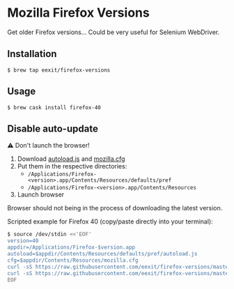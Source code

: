 # Mozilla Firefox Versions

Get older Firefox versions... Could be very useful for Selenium WebDriver.

## Installation

    $ brew tap eexit/firefox-versions

## Usage

    $ brew cask install firefox-40

## Disable auto-update

:warning: Don't launch the browser!

1. Download [autoload.js](./autoload.js) and [mozilla.cfg](./mozilla.cfg)
2. Put them in the respective directories:
    * `/Applications/Firefox-<version>.app/Contents/Resources/defaults/pref`
    * `/Applications/Firefox-<version>.app/Contents/Resources`
3. Launch browser

Browser should not being in the process of downloading the latest version.

Scripted example for Firefox 40 (copy/paste directly into your terminal):

```bash
$ source /dev/stdin <<'EOF'
version=40
appdir=/Applications/Firefox-$version.app
autoload=$appdir/Contents/Resources/defaults/pref/autoload.js
cfg=$appdir/Contents/Resources/mozilla.cfg
curl -sS https://raw.githubusercontent.com/eexit/firefox-versions/master/autoload.js -o $autoload
curl -sS https://raw.githubusercontent.com/eexit/firefox-versions/master/mozilla.cfg -o $cfg
EOF
```

